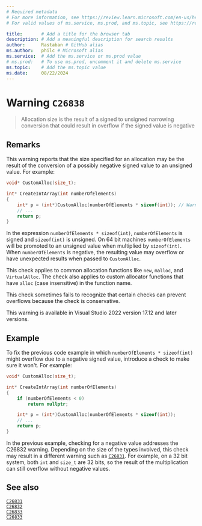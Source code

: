 ```yaml
---
# Required metadata
# For more information, see https://review.learn.microsoft.com/en-us/help/platform/learn-editor-add-metadata?branch=main
# For valid values of ms.service, ms.prod, and ms.topic, see https://review.learn.microsoft.com/en-us/help/platform/metadata-taxonomies?branch=main

title:       # Add a title for the browser tab
description: # Add a meaningful description for search results
author:      Rastaban # GitHub alias
ms.author:   philc # Microsoft alias
ms.service:  # Add the ms.service or ms.prod value
# ms.prod:   # To use ms.prod, uncomment it and delete ms.service
ms.topic:    # Add the ms.topic value
ms.date:     08/22/2024
---
```

# Warning `C26838`

> Allocation size is the result of a signed to unsigned narrowing conversion that could result in overflow if the signed value is negative

## Remarks

This warning reports that the size specified for an allocation may be the result of the conversion of a possibly negative signed value to an unsigned value. For example:

```cpp
void* CustomAlloc(size_t);

int* CreateIntArray(int numberOfElements)
{
    int* p = (int*)CustomAlloc(numberOfElements * sizeof(int)); // Warning: C26838
    // ...
    return p;
}
```

In the expression `numberOfElements * sizeof(int)`, `numberOfElements` is signed and `sizeof(int)` is unsigned. On 64 bit machines `numberOfElements` will be promoted to an unsigned value when multiplied
by `sizeof(int)`. When `numberOfElements` is negative, the resulting value may overflow or have unexpected results when passed to `CustomAlloc`.

This check applies to common allocation functions like `new`, `malloc`, and `VirtualAlloc`. The check also applies to custom allocator functions that have `alloc` (case insensitive) in the function name.

This check sometimes fails to recognize that certain checks can prevent overflows because the check is conservative.

This warning is available in Visual Studio 2022 version 17.12 and later versions.

## Example

To fix the previous code example in which `numberOfElements * sizeof(int)` might overflow due to a negative signed value, introduce a check to make sure it won't. For example:

```cpp
void* CustomAlloc(size_t);

int* CreateIntArray(int numberOfElements)
{
    if (numberOfElements < 0)
        return nullptr;

    int* p = (int*)CustomAlloc(numberOfElements * sizeof(int));
    // ...
    return p;
}
```

In the previous example, checking for a negative value addresses the C26832 warning. Depending on the size of the types involved, this check may result in a different warning such as [`C26831`](c26831.md).
For example, on a 32 bit system, both `int` and `size_t` are 32 bits, so the result of the multiplication can still overflow without negative values.

## See also

[`C26831`](c26831.md)\
[`C26832`](c26832.md)\
[`C26833`](c26833.md)\
[`C26833`](c26839.md)

